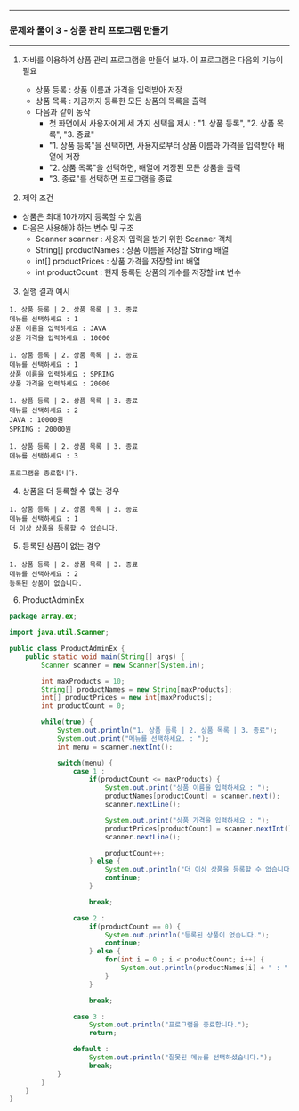 -----
### 문제와 풀이 3 - 상품 관리 프로그램 만들기
-----
1. 자바를 이용하여 상품 관리 프로그램을 만들어 보자. 이 프로그램은 다음의 기능이 필요  
    - 상품 등록 : 상품 이름과 가격을 입력받아 저장
    - 상품 목록 : 지금까지 등록한 모든 상품의 목록을 출력
    - 다음과 같이 동작
      + 첫 화면에서 사용자에게 세 가지 선택을 제시 : "1. 상품 등록", "2. 상품 목록", "3. 종료"
      + "1. 상품 등록"을 선택하면, 사용자로부터 상품 이름과 가격을 입력받아 배열에 저장
      + "2. 상품 목록"을 선택하면, 배열에 저장된 모든 상품을 출력
      + "3. 종료"를 선택하면 프로그램을 종료

2. 제약 조건
  - 상품은 최대 10개까지 등록할 수 있음
  - 다음은 사용해야 하는 변수 및 구조
    + Scanner scanner : 사용자 입력을 받기 위한 Scanner 객체
    + String[] productNames : 상품 이름을 저장할 String 배열
    + int[] productPrices : 상품 가격을 저장할 int 배열
    + int productCount : 현재 등록된 상품의 개수를 저장할 int 변수

3. 실행 결과 예시
```
1. 상품 등록 | 2. 상품 목록 | 3. 종료
메뉴를 선택하세요 : 1
상품 이름을 입력하세요 : JAVA
상품 가격을 입력하세요 : 10000

1. 상품 등록 | 2. 상품 목록 | 3. 종료
메뉴를 선택하세요 : 1
상품 이름을 입력하세요 : SPRING
상품 가격을 입력하세요 : 20000

1. 상품 등록 | 2. 상품 목록 | 3. 종료
메뉴를 선택하세요 : 2
JAVA : 10000원
SPRING : 20000원

1. 상품 등록 | 2. 상품 목록 | 3. 종료
메뉴를 선택하세요 : 3

프로그램을 종료합니다.
```

4. 상품을 더 등록할 수 없는 경우
```
1. 상품 등록 | 2. 상품 목록 | 3. 종료
메뉴를 선택하세요 : 1
더 이상 상품을 등록할 수 없습니다.
```

5. 등록된 상품이 없는 경우
```
1. 상품 등록 | 2. 상품 목록 | 3. 종료
메뉴를 선택하세요 : 2
등록된 상품이 없습니다.
```

6. ProductAdminEx
```java
package array.ex;

import java.util.Scanner;

public class ProductAdminEx {
    public static void main(String[] args) {
        Scanner scanner = new Scanner(System.in);

        int maxProducts = 10;
        String[] productNames = new String[maxProducts];
        int[] productPrices = new int[maxProducts];
        int productCount = 0;

        while(true) {
            System.out.println("1. 상품 등록 | 2. 상품 목록 | 3. 종료");
            System.out.print("메뉴를 선택하세요. : ");
            int menu = scanner.nextInt();

            switch(menu) {
                case 1 :
                    if(productCount <= maxProducts) {
                        System.out.print("상품 이름을 입력하세요 : ");
                        productNames[productCount] = scanner.next();
                        scanner.nextLine();

                        System.out.print("상품 가격을 입력하세요 : ");
                        productPrices[productCount] = scanner.nextInt();
                        scanner.nextLine();

                        productCount++;
                    } else {
                        System.out.println("더 이상 상품을 등록할 수 없습니다.");
                        continue;
                    }

                    break;

                case 2 :
                    if(productCount == 0) {
                        System.out.println("등록된 상품이 없습니다.");
                        continue;
                    } else {
                        for(int i = 0 ; i < productCount; i++) {
                            System.out.println(productNames[i] + " : " + productPrices[i]);
                        }
                    }

                    break;

                case 3 :
                    System.out.println("프로그램을 종료합니다.");
                    return;

                default :
                    System.out.println("잘못된 메뉴를 선택하셨습니다.");
                    break;
            }
        }
    }
}
```
